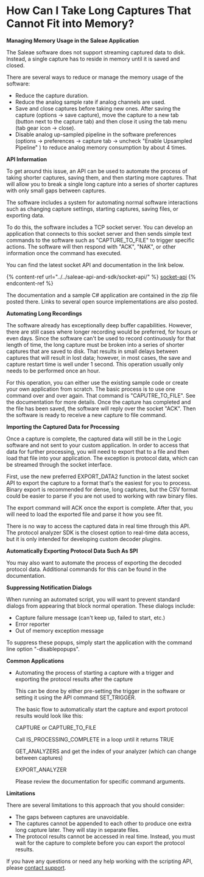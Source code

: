 # How Can I Take Long Captures That Cannot Fit into Memory?

**Managing Memory Usage in the Saleae Application**

The Saleae software does not support streaming captured data to disk. Instead, a single capture has to reside in memory until it is saved and closed.

There are several ways to reduce or manage the memory usage of the software:

* Reduce the capture duration.
* Reduce the analog sample rate if analog channels are used.
* Save and close captures before taking new ones. After saving the capture (options -> save capture), move the capture to a new tab (button next to the capture tab) and then close it using the tab menu (tab gear icon -> close).
* Disable analog up-sampled pipeline in the software preferences (options -> preferences -> capture tab -> uncheck "Enable Upsampled Pipeline" ) to reduce analog memory consumption by about 4 times.

**API Information**

To get around this issue, an API can be used to automate the process of taking shorter captures, saving them, and then starting more captures. That will allow you to break a single long capture into a series of shorter captures with only small gaps between captures.

The software includes a system for automating normal software interactions such as changing capture settings, starting captures, saving files, or exporting data.

To do this, the software includes a TCP socket server. You can develop an application that connects to this socket server and then sends simple text commands to the software such as "CAPTURE\_TO\_FILE" to trigger specific actions. The software will then respond with "ACK", "NAK", or other information once the command has executed.

You can find the latest socket API and documentation in the link below.

{% content-ref url="../../saleae-api-and-sdk/socket-api/" %}
[socket-api](../../saleae-api-and-sdk/socket-api/)
{% endcontent-ref %}

The documentation and a sample C# application are contained in the zip file posted there. Links to several open source implementations are also posted.

**Automating Long Recordings**

The software already has exceptionally deep buffer capabilities. However, there are still cases where longer recording would be preferred, for hours or even days. Since the software can't be used to record continuously for that length of time, the long capture must be broken into a series of shorter captures that are saved to disk. That results in small delays between captures that will result in lost data; however, in most cases, the save and capture restart time is well under 1 second. This operation usually only needs to be performed once an hour.

For this operation, you can either use the existing sample code or create your own application from scratch. The basic process is to use one command over and over again. That command is "CAPUTRE\_TO\_FILE". See the documentation for more details. Once the capture has completed and the file has been saved, the software will reply over the socket "ACK". Then the software is ready to receive a new capture to file command.

**Importing the Captured Data for Processing**

Once a capture is complete, the captured data will still be in the Logic software and not sent to your custom application. In order to access that data for further processing, you will need to export that to a file and then load that file into your application. The exception is protocol data, which can be streamed through the socket interface.

First, use the new preferred EXPORT\_DATA2 function in the latest socket API to export the capture to a format that's the easiest for you to process. Binary export is recommended for dense, long captures, but the CSV format could be easier to parse if you are not used to working with raw binary files.

The export command will ACK once the export is complete. After that, you will need to load the exported file and parse it how you see fit.

There is no way to access the captured data in real time through this API. The protocol analyzer SDK is the closest option to real-time data access, but it is only intended for developing custom decoder plugins.

**Automatically Exporting Protocol Data Such As SPI**

You may also want to automate the process of exporting the decoded protocol data. Additional commands for this can be found in the documentation.

**Suppressing Notification Dialogs**

When running an automated script, you will want to prevent standard dialogs from appearing that block normal operation. These dialogs include:

* Capture failure message (can't keep up, failed to start, etc.)
* Error reporter
* Out of memory exception message

To suppress these popups, simply start the application with the command line option "-disablepopups".

**Common Applications**

*   Automating the process of starting a capture with a trigger and exporting the protocol results after the capture

    &#x20; This can be done by either pre-setting the trigger in the software or setting it using the API command SET\_TRIGGER.

    &#x20; The basic flow to automatically start the capture and export protocol results would look like this:

    &#x20; CAPTURE or CAPTURE\_TO\_FILE

    &#x20; Call IS\_PROCESSING\_COMPLETE in a loop until it returns TRUE

    &#x20; GET\_ANALYZERS and get the index of your analyzer (which can change between captures)

    &#x20; EXPORT\_ANALYZER&#x20;

    &#x20; Please review the documentation for specific command arguments.

**Limitations**

There are several limitations to this approach that you should consider:

* The gaps between captures are unavoidable.
* The captures cannot be appended to each other to produce one extra long capture later. They will stay in separate files.
* The protocol results cannot be accessed in real time. Instead, you must wait for the capture to complete before you can export the protocol results.

If you have any questions or need any help working with the scripting API, please [contact support](https://support.saleae.com/hc/en-us/requests/new).
